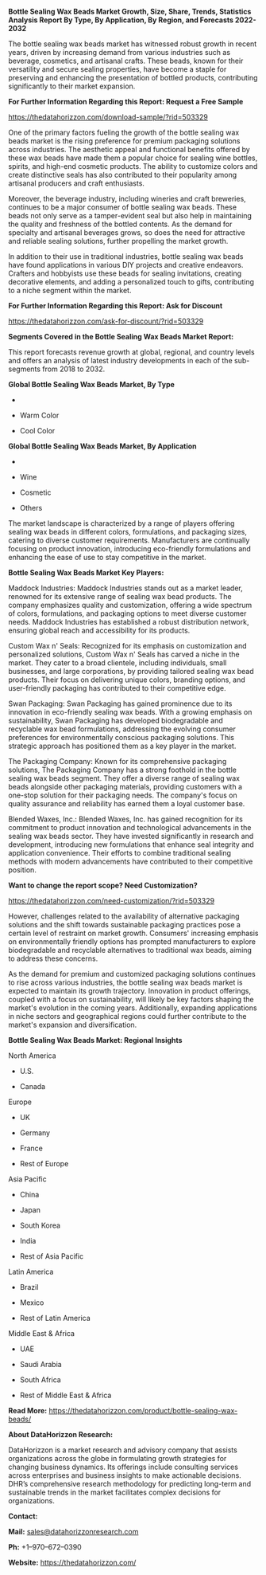 **Bottle Sealing Wax Beads Market Growth, Size, Share, Trends,
Statistics Analysis Report By Type, By Application, By Region, and
Forecasts 2022-2032**

The bottle sealing wax beads market has witnessed robust growth in
recent years, driven by increasing demand from various industries such
as beverage, cosmetics, and artisanal crafts. These beads, known for
their versatility and secure sealing properties, have become a staple
for preserving and enhancing the presentation of bottled products,
contributing significantly to their market expansion.

**For Further Information Regarding this Report: Request a Free Sample**

<https://thedatahorizzon.com/download-sample/?rid=503329>

One of the primary factors fueling the growth of the bottle sealing wax
beads market is the rising preference for premium packaging solutions
across industries. The aesthetic appeal and functional benefits offered
by these wax beads have made them a popular choice for sealing wine
bottles, spirits, and high-end cosmetic products. The ability to
customize colors and create distinctive seals has also contributed to
their popularity among artisanal producers and craft enthusiasts.

Moreover, the beverage industry, including wineries and craft breweries,
continues to be a major consumer of bottle sealing wax beads. These
beads not only serve as a tamper-evident seal but also help in
maintaining the quality and freshness of the bottled contents. As the
demand for specialty and artisanal beverages grows, so does the need for
attractive and reliable sealing solutions, further propelling the market
growth.

In addition to their use in traditional industries, bottle sealing wax
beads have found applications in various DIY projects and creative
endeavors. Crafters and hobbyists use these beads for sealing
invitations, creating decorative elements, and adding a personalized
touch to gifts, contributing to a niche segment within the market.

**For Further Information Regarding this Report: Ask for Discount**

<https://thedatahorizzon.com/ask-for-discount/?rid=503329>

**Segments Covered in the Bottle Sealing Wax Beads Market Report:**

This report forecasts revenue growth at global, regional, and country
levels and offers an analysis of latest industry developments in each of
the sub-segments from 2018 to 2032.

**Global Bottle Sealing Wax Beads Market, By Type**

-   

-   Warm Color

-   Cool Color

**Global Bottle Sealing Wax Beads Market, By Application**

-   

-   Wine

-   Cosmetic

-   Others

The market landscape is characterized by a range of players offering
sealing wax beads in different colors, formulations, and packaging
sizes, catering to diverse customer requirements. Manufacturers are
continually focusing on product innovation, introducing eco-friendly
formulations and enhancing the ease of use to stay competitive in the
market.

**Bottle Sealing Wax Beads Market Key Players:**

Maddock Industries: Maddock Industries stands out as a market leader,
renowned for its extensive range of sealing wax bead products. The
company emphasizes quality and customization, offering a wide spectrum
of colors, formulations, and packaging options to meet diverse customer
needs. Maddock Industries has established a robust distribution network,
ensuring global reach and accessibility for its products.

Custom Wax n' Seals: Recognized for its emphasis on customization and
personalized solutions, Custom Wax n' Seals has carved a niche in the
market. They cater to a broad clientele, including individuals, small
businesses, and large corporations, by providing tailored sealing wax
bead products. Their focus on delivering unique colors, branding
options, and user-friendly packaging has contributed to their
competitive edge.

Swan Packaging: Swan Packaging has gained prominence due to its
innovation in eco-friendly sealing wax beads. With a growing emphasis on
sustainability, Swan Packaging has developed biodegradable and
recyclable wax bead formulations, addressing the evolving consumer
preferences for environmentally conscious packaging solutions. This
strategic approach has positioned them as a key player in the market.

The Packaging Company: Known for its comprehensive packaging solutions,
The Packaging Company has a strong foothold in the bottle sealing wax
beads segment. They offer a diverse range of sealing wax beads alongside
other packaging materials, providing customers with a one-stop solution
for their packaging needs. The company's focus on quality assurance and
reliability has earned them a loyal customer base.

Blended Waxes, Inc.: Blended Waxes, Inc. has gained recognition for its
commitment to product innovation and technological advancements in the
sealing wax beads sector. They have invested significantly in research
and development, introducing new formulations that enhance seal
integrity and application convenience. Their efforts to combine
traditional sealing methods with modern advancements have contributed to
their competitive position.

**Want to change the report scope? Need Customization?**

<https://thedatahorizzon.com/need-customization/?rid=503329>

However, challenges related to the availability of alternative packaging
solutions and the shift towards sustainable packaging practices pose a
certain level of restraint on market growth. Consumers' increasing
emphasis on environmentally friendly options has prompted manufacturers
to explore biodegradable and recyclable alternatives to traditional wax
beads, aiming to address these concerns.

As the demand for premium and customized packaging solutions continues
to rise across various industries, the bottle sealing wax beads market
is expected to maintain its growth trajectory. Innovation in product
offerings, coupled with a focus on sustainability, will likely be key
factors shaping the market's evolution in the coming years.
Additionally, expanding applications in niche sectors and geographical
regions could further contribute to the market's expansion and
diversification.

**Bottle Sealing Wax Beads Market: Regional Insights**

North America

-   U.S.

-   Canada

Europe

-   UK

-   Germany

-   France

-   Rest of Europe

Asia Pacific

-   China

-   Japan

-   South Korea

-   India

-   Rest of Asia Pacific

Latin America

-   Brazil

-   Mexico

-   Rest of Latin America

Middle East & Africa

-   UAE

-   Saudi Arabia

-   South Africa

-   Rest of Middle East & Africa

**Read More:**
<https://thedatahorizzon.com/product/bottle-sealing-wax-beads/>

**About DataHorizzon Research:**

DataHorizzon is a market research and advisory company that assists
organizations across the globe in formulating growth strategies for
changing business dynamics. Its offerings include consulting services
across enterprises and business insights to make actionable decisions.
DHR’s comprehensive research methodology for predicting long-term and
sustainable trends in the market facilitates complex decisions for
organizations.

**Contact:**

**Mail:** <sales@datahorizzonresearch.com>

**Ph:** +1–970–672–0390

**Website:** <https://thedatahorizzon.com/>
